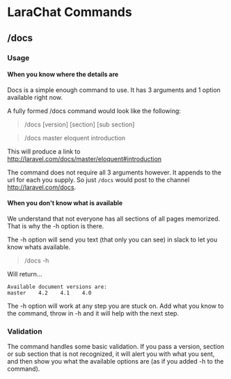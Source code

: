 # LaraChat Commands

## /docs

### Usage
#### When you know where the details are
Docs is a simple enough command to use.  It has 3 arguments and 1 option available right now.

A fully formed /docs command would look like the following:
> /docs [version] [section] [sub section]

> /docs master eloquent introduction

This will produce a link to http://laravel.com/docs/master/eloquent#introduction

The command does not require all 3 arguments however.  It appends to the url for each you supply.  So just `/docs` would post to the channel http://laravel.com/docs.

#### When you don't know what is available
We understand that not everyone has all sections of all pages memorized.  That is why the -h option is there.

The -h option will send you text (that only you can see) in slack to let you know whats available.

> /docs -h

Will return...

```
Available document versions are:
master    4.2    4.1    4.0
```

The -h option will work at any step you are stuck on.  Add what you know to the command, throw in -h and it will help with the next step.

### Validation
The command handles some basic validation.  If you pass a version, section or sub section that is not recognized, it will alert you with what you sent, and then show you what the available options are (as if you added -h to the command).